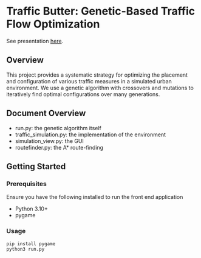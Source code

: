 #  Traffic Butter: Genetic-Based Traffic Flow Optimization

See presentation [here](slides.pdf).

## Overview

This project provides a systematic strategy for optimizing the placement and configuration of various traffic measures in a simulated urban environment. We use a genetic algorithm with crossovers and mutations to iteratively find optimal configurations over many generations.
 
## Document Overview
- run.py: the genetic algorithm itself
- traffic_simulation.py: the implementation of the environment
- simulation_view.py: the GUI
- routefinder.py: the A* route-finding
  
## Getting Started

### Prerequisites

Ensure you have the following installed to run the front end application
- Python 3.10+
- pygame

### Usage

```bash
pip install pygame
python3 run.py
```
